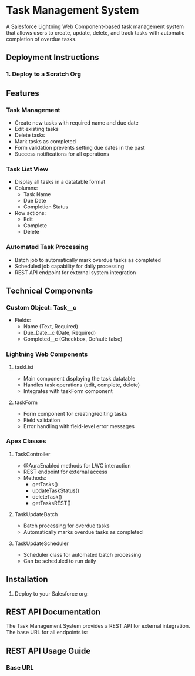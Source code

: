 # Task Management System

A Salesforce Lightning Web Component-based task management system that allows users to create, update, delete, and track tasks with automatic completion of overdue tasks.

## Deployment Instructions

### 1. Deploy to a Scratch Org

## Features

### Task Management
- Create new tasks with required name and due date
- Edit existing tasks
- Delete tasks
- Mark tasks as completed
- Form validation prevents setting due dates in the past
- Success notifications for all operations

### Task List View
- Display all tasks in a datatable format
- Columns:
  - Task Name
  - Due Date
  - Completion Status
- Row actions:
  - Edit
  - Complete
  - Delete

### Automated Task Processing
- Batch job to automatically mark overdue tasks as completed
- Scheduled job capability for daily processing
- REST API endpoint for external system integration

## Technical Components

### Custom Object: Task__c
- Fields:
  - Name (Text, Required)
  - Due_Date__c (Date, Required)
  - Completed__c (Checkbox, Default: false)

### Lightning Web Components
1. taskList
   - Main component displaying the task datatable
   - Handles task operations (edit, complete, delete)
   - Integrates with taskForm component

2. taskForm
   - Form component for creating/editing tasks
   - Field validation
   - Error handling with field-level error messages

### Apex Classes
1. TaskController
   - @AuraEnabled methods for LWC interaction
   - REST endpoint for external access
   - Methods:
     - getTasks()
     - updateTaskStatus()
     - deleteTask()
     - getTasksREST()

2. TaskUpdateBatch
   - Batch processing for overdue tasks
   - Automatically marks overdue tasks as completed

3. TaskUpdateScheduler
   - Scheduler class for automated batch processing
   - Can be scheduled to run daily

## Installation

1. Deploy to your Salesforce org:

## REST API Documentation

The Task Management System provides a REST API for external integration. The base URL for all endpoints is:

## REST API Usage Guide

### Base URL
